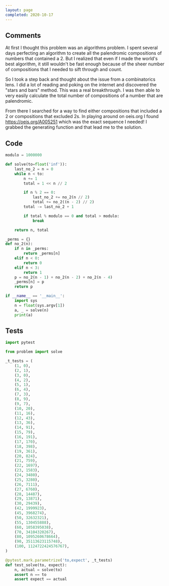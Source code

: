 ```yaml
---
layout: page
completed: 2020-10-17
---
```


## Comments

At first I thought this problem was an algorithms problem.  I spent several
days perfecting an algorithm to create all the palendromic compositions of
numbers that contained a 2.  But I realized that even if I made the world's
best algorithm, it still wouldn't be fast enough because of the sheer number of
compositions that I needed to sift through and count.

So I took a step back and thought about the issue from a combinatorics lens.  I
did a lot of reading and poking on the internet and discovered the "stars and
bars" method.  This was a real breakthrough.  I was then able to very easily
calculate the total number of compositions of a number that are palendromic.

From there I searched for a way to find either compositions that included a 2
or compositions that excluded 2s.  In playing around on oeis.org I found
https://oeis.org/A005251 which was the exact sequence I needed!  I grabbed the
generating function and that lead me to the solution.

## Code

```python
modulo = 1000000

def solve(to=float('inf')):
    last_no_2 = n = 0
    while n < to:
        n += 1
        total = 1 << n // 2

        if n % 2 == 0:
            last_no_2 += no_2(n // 2)
            total += no_2((n - 2) // 2)
        total -= last_no_2 + 1

        if total % modulo == 0 and total > modulo:
            break

    return n, total

_perms = {}
def no_2(n):
    if n in _perms:
        return _perms[n]
    elif n < 0:
        return 0
    elif n < 3:
        return 1
    p = no_2(n - 1) + no_2(n - 2) + no_2(n - 4)
    _perms[n] = p
    return p

if __name__ == '__main__':
    import sys
    n = float(sys.argv[1])
    a, _ = solve(n)
    print(a)
```

## Tests

```python
import pytest

from problem import solve

_t_tests = (
    (1, 0),
    (2, 1),
    (3, 0),
    (4, 2),
    (5, 1),
    (6, 4),
    (7, 3),
    (8, 9),
    (9, 7),
    (10, 20),
    (11, 16),
    (12, 43),
    (13, 36),
    (14, 91),
    (15, 79),
    (16, 191),
    (17, 170),
    (18, 398),
    (19, 361),
    (20, 824),
    (21, 759),
    (22, 1697),
    (23, 1583),
    (24, 3480),
    (25, 3280),
    (26, 7111),
    (27, 6760),
    (28, 14487),
    (29, 13871),
    (30, 29439),
    (42, 1999923),
    (45, 3968274),
    (50, 32632321),
    (55, 130455888),
    (60, 1058395038),
    (70, 34104320267),
    (80, 1095260678664),
    (90, 35113623115748),
    (100, 1124722424576767),
)

@pytest.mark.parametrize('to,expect', _t_tests)
def test_solve(to, expect):
    n, actual = solve(to)
    assert n == to
    assert expect == actual
```

